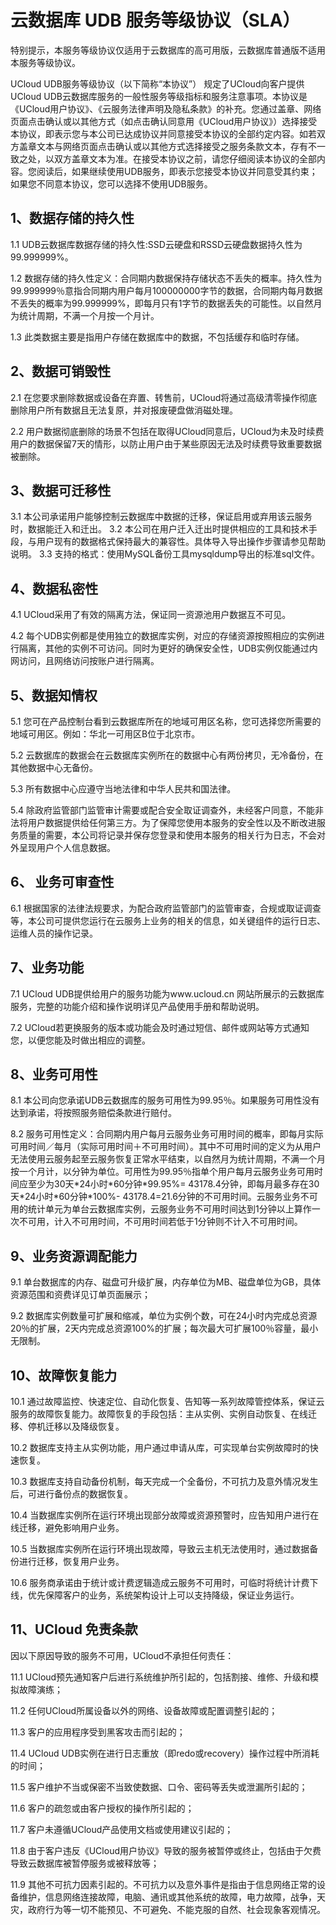 

# 云数据库 UDB 服务等级协议（SLA）

特别提示，本服务等级协议仅适用于云数据库的高可用版，云数据库普通版不适用本服务等级协议。

UCloud UDB服务等级协议（以下简称“本协议”） 规定了UCloud向客户提供UCloud UDB云数据库服务的一般性服务等级指标和服务注意事项。本协议是《UCloud用户协议》、《云服务法律声明及隐私条款》的补充。您通过盖章、网络页面点击确认或以其他方式（如点击确认同意用《UCloud用户协议》）选择接受本协议，即表示您与本公司已达成协议并同意接受本协议的全部约定内容。如若双方盖章文本与网络页面点击确认或以其他方式选择接受之服务条款文本，存有不一致之处，以双方盖章文本为准。在接受本协议之前，请您仔细阅读本协议的全部内容。您阅读后，如果继续使用UDB服务，即表示您接受本协议并同意受其约束；如果您不同意本协议，您可以选择不使用UDB服务。

## 1、数据存储的持久性

1.1 UDB云数据库数据存储的持久性:SSD云硬盘和RSSD云硬盘数据持久性为99.999999%。

1.2
数据存储的持久性定义：合同期内数据保持存储状态不丢失的概率。持久性为99.999999％意指合同期内用户每月100000000字节的数据，合同期内每月数据不丢失的概率为99.999999%，即每月只有1字节的数据丢失的可能性。以自然月为统计周期，不满一个月按一个月计。

1.3 此类数据主要是指用户存储在数据库中的数据，不包括缓存和临时存储。

## 2、数据可销毁性

2.1 在您要求删除数据或设备在弃置、转售前，UCloud将通过高级清零操作彻底删除用户所有数据且无法复原，并对报废硬盘做消磁处理。

2.2
用户数据彻底删除的场景不包括在取得UCloud同意后，UCloud为未及时续费用户的数据保留7天的情形，以防止用户由于某些原因无法及时续费导致重要数据被删除。

## 3、数据可迁移性

3.1 本公司承诺用户能够控制云数据库中数据的迁移，保证启用或弃用该云服务时，数据能迁入和迁出。 3.2
本公司在用户迁入迁出时提供相应的工具和技术手段，与用户现有的数据格式保持最大的兼容性。具体导入导出操作步骤请参见帮助说明。
3.3 支持的格式：使用MySQL备份工具mysqldump导出的标准sql文件。

## 4、数据私密性

4.1 UCloud采用了有效的隔离方法，保证同一资源池用户数据互不可见。

4.2 每个UDB实例都是使用独立的数据库实例，对应的存储资源按照相应的实例进行隔离，其他的实例不可访问。同时为更好的确保安全性，UDB实例仅能通过内网访问，且网络访问按账户进行隔离。

## 5、数据知情权

5.1 您可在产品控制台看到云数据库所在的地域可用区名称，您可选择您所需要的地域可用区。例如：华北一可用区B位于北京市。

5.2 云数据库的数据会在云数据库实例所在的数据中心有两份拷贝，无冷备份，在其他数据中心无备份。

5.3 所有数据中心应遵守当地法律和中华人民共和国法律。

5.4
除政府监管部门监管审计需要或配合安全取证调查外，未经客户同意，不能非法将用户数据提供给任何第三方。为了保障您使用本服务的安全性以及不断改进服务质量的需要，本公司将记录并保存您登录和使用本服务的相关行为日志，不会对外呈现用户个人信息数据。

## 6、 业务可审查性

6.1
根据国家的法律法规要求，为配合政府监管部门的监管审查，合规或取证调查等，本公司可提供您运行在云服务上业务的相关的信息，如关键组件的运行日志、运维人员的操作记录。

## 7、业务功能

7.1 UCloud
UDB提供给用户的服务功能为www.ucloud.cn 网站所展示的云数据库服务，完整的功能介绍和操作说明详见产品使用手册和帮助说明。

7.2 UCloud若更换服务的版本或功能会及时通过短信、邮件或网站等方式通知您，以便您能及时做出相应的调整。

## 8、业务可用性

8.1 本公司向您承诺UDB云数据库的服务可用性为99.95％。如果服务可用性没有达到承诺，将按照服务赔偿条款进行赔付。

8.2
服务可用性定义：合同期内用户每月云服务业务可用时间的概率，即每月实际可用时间／每月（实际可用时间＋不可用时间）。其中不可用时间的定义为从用户无法使用云服务起至云服务恢复正常水平结束，以自然月为统计周期，不满一个月按一个月计，以分钟为单位。可用性为99.95％指单个用户每月云服务业务可用时间应至少为30天\*24小时\*60分钟\*99.95%=
43178.4分钟，即每月最多存在30天\*24小时\*60分钟\*100%-
43178.4=21.6分钟的不可用时间。云服务业务不可用的统计单元为单台云数据库实例，云服务业务不可用时间达到1分钟以上算作一次不可用，计入不可用时间，不可用时间若低于1分钟则不计入不可用时间。

## 9、业务资源调配能力

9.1 单台数据库的内存、磁盘可升级扩展，内存单位为MB、磁盘单位为GB，具体资源范围和资费详见订单页面展示；

9.2
数据库实例数量可扩展和缩减，单位为实例个数，可在24小时内完成总资源20％的扩展，2天内完成总资源100%的扩展；每次最大可扩展100％容量，最小无限制。

## 10、故障恢复能力

10.1
通过故障监控、快速定位、自动化恢复、告知等一系列故障管控体系，保证云服务的故障恢复能力。故障恢复的手段包括：主从实例、实例自动恢复、在线迁移、停机迁移以及降级恢复。

10.2 数据库支持主从实例功能，用户通过申请从库，可实现单台实例故障时的快速恢复。

10.3 数据库支持自动备份机制，每天完成一个全备份，不可抗力及意外情况发生后，可进行备份点的数据恢复。

10.4 当数据库实例所在运行环境出现部分故障或资源预警时，应告知用户进行在线迁移，避免影响用户业务。

10.5 当数据库实例所在运行环境出现故障，导致云主机无法使用时，通过数据备份进行迁移，恢复用户业务。

10.6 服务商承诺由于统计或计费逻辑造成云服务不可用时，可临时将统计计费下线，优先保障客户的业务，系统架构设计上可以支持降级，保证业务运行。

## 11、UCloud 免责条款

因以下原因导致的服务不可用，UCloud不承担任何责任：

11.1 UCloud预先通知客户后进行系统维护所引起的，包括割接、维修、升级和模拟故障演练；

11.2 任何UCloud所属设备以外的网络、设备故障或配置调整引起的；

11.3 客户的应用程序受到黑客攻击而引起的；

11.4 UCloud UDB实例在进行日志重放（即redo或recovery）操作过程中所消耗的时间；

11.5 客户维护不当或保密不当致使数据、口令、密码等丢失或泄漏所引起的；

11.6 客户的疏忽或由客户授权的操作所引起的；

11.7 客户未遵循UCloud产品使用文档或使用建议引起的；

11.8 由于客户违反《UCloud用户协议》导致的服务被暂停或终止，包括由于欠费导致云数据库被暂停服务或被释放等；

11.9
其他不可抗力因素引起的。不可抗力以及意外事件是指由于信息网络正常的设备维护，信息网络连接故障，电脑、通讯或其他系统的故障，电力故障，战争，天灾，政府行为等一切不能预见、不可避免、不能克服的自然、社会现象客观情况。
